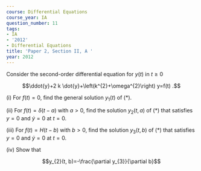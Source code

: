 ```yaml
---
course: Differential Equations
course_year: IA
question_number: 11
tags:
- IA
- '2012'
- Differential Equations
title: 'Paper 2, Section II, A '
year: 2012
---
```




Consider the second-order differential equation for $y(t)$ in $t \geqslant 0$

$$\ddot{y}+2 k \dot{y}+\left(k^{2}+\omega^{2}\right) y=f(t) .$$

(i) For $f(t)=0$, find the general solution $y_{1}(t)$ of $(*)$.

(ii) For $f(t)=\delta(t-a)$ with $a>0$, find the solution $y_{2}(t, a)$ of $(*)$ that satisfies $y=0$ and $\dot{y}=0$ at $t=0$.

(iii) For $f(t)=H(t-b)$ with $b>0$, find the solution $y_{3}(t, b)$ of $(*)$ that satisfies $y=0$ and $\dot{y}=0$ at $t=0 .$

(iv) Show that

$$y_{2}(t, b)=-\frac{\partial y_{3}}{\partial b}$$